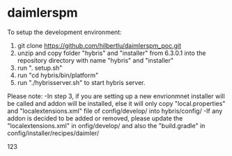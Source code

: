 # daimlerspm

To setup the development environment:
1. git clone https://github.com/hilbertlu/daimlerspm_poc.git
2. unzip and copy folder "hybris" and "installer" from 6.3.0.1 into the repository directory with name "hybris" and "installer"
3. run ". setup.sh"
4. run "cd hybris/bin/platform"
5. run "./hybrisserver.sh" to start hybris server.


Please note:
-In step 3, if you are setting up a new envrionmnet installer will be called and addon will be installed, else it will only copy "local.properties" and "localextensions.xml" file of config/develop/ into hybris/config/
-If any addon is decided to be added or removed, please update the "localextensions.xml" in onfig/develop/ and also the "build.gradle" in config/installer/recipes/daimler/


123